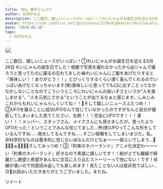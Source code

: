 ```yaml
---
title: 101。親子どんぶり
author: 白沢かなえ
description: ここ数日、嬉しいニュースがいっぱい！①れいにゃんがお誕生日を迎える5月26日 れいにゃんの誕生日でした！個握で写真を撮れなかったから@ジャムで撮ろうと思ってたのに撮るの忘れてました😂れいにゃんにご飯をあげ...
avatar: https://cdn.jsdelivr.net/gh/zzzhxxx/227WiKi@master/docs/assets/photo/avatar/kanae.jpg
date: "2018-05-28"
tags:
  - 白沢かなえ
---
```


!![](https://cdn.jsdelivr.net/gh/zzzhxxx/227WiKi-image@master/blog-image/kanae-2018-05-28_1.jpg)


ここ数日、嬉しいニュースがいっぱい！①れいにゃんがお誕生日を迎える5月26日 れいにゃんの誕生日でした！個握で写真を撮れなかったから@ジャムで撮ろうと思ってたのに撮るの忘れてました😂れいにゃんにご飯をあげたりすると「美味しい！！ありがとう！！」とびっくりするくらい凄く喜んでくれるのでいっぱいあげたくなっちゃいます(笑)美味しいと思ってても口に出すことってなかなかしないことなのでこういうところにれいにゃんの良い子さというか"人を楽しませる"、"人を元気にさせる"ということが出てるなぁと感じます。しみじみこれからもれいにゃんらしくいてね！！🧡そして嬉しいニュースふたつめ！！②UFOを撮ることに成功UFOなんて信じていなかったのですがなんと自分が撮影してしまいました見てください、左側！！！完全にUFOです！！！凄い！！！メンバー、スタッフさん、メイクさんにも見せましたが、思ったよりUFOだった！ということでみんな信じてました…😳(笑)UFOってこんな形をしているんですね……発光してるんですね……すごい経験をしてしまいまひた。私、非科学的なものは基本的に信じない派なんだけどなぁ〜〜〜揺らいでしまう…🌃🌃🌃💫🛸💫🌃🌃🌃そしてみっつめ！③『約束のネバーランド』アニメ化決定わ〜〜〜い『約束のネバーランド』好きなので素直に嬉しいです！！絵がとても繊細で綺麗だし絶望と希望があんなに交互に入り込むストーリーって他にない！です！伏線が凄いので何度読み返しても楽しめます！見たことない人は是非見てほしい…😊🌷お読みいただきありがとうございました。またね。


ツイート



